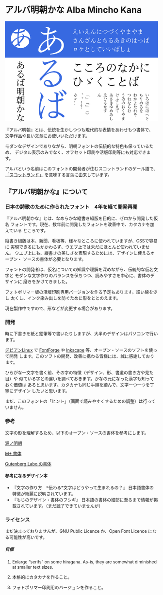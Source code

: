 # アルバ明朝かな Alba Mincho Kana

![見本](https://github.com/fontfish/AlbaMinchoKana/blob/master/Testing/Samples/sample_basic.png)

『アルバ明朝』とは、伝統を生かしつつも現代的な表情をあわせもつ書体で、
文学作品や長い文章にお使いいただけます。

モダンなデザインでありながら、明朝フォントの伝統的な特色も保っているため、
デジタル表示のみでなく、オフセット印刷や活版印刷等にも対応できます。

アルバという名前はこのフォントの開発者が住むスコットランドのゲール語で、
[「スコットランド」](https://ja.wiktionary.org/wiki/Alba)
を意味する言葉に由来しています。

## 『アルバ明朝かな』について

### 日本の詩歌のために作られたフォント　4年を経て開発再開

『アルバ明朝かな』とは、なめらかな縦書き組版を目的に、ゼロから開発した仮名
フォントです。現在、数年前に開発したフォントを改善中で、カタカナを加えている
ところです。

縦書き組版は本、新聞、看板等、様々なところに使われていますが、CSSで容易に
実現できるにもかかわらず、ウエブ上では未だにほとんど使われていません。
ウエブ上にも、縦書きの美しさを表現するためには、デザインに使えるオープン・
ソースの書体が必要となります。

フォントの開発者は、仮名についての知識や理解を深めながら、伝統的な仮名文字と
モダンな文字作りのバランスを保ちつつ、読みやすさを中心に、書体のデザインに
磨きをかけてきました。

フォトポリマー版の活版印刷専用バージョンを作る予定もあります。細い線を少し
太くし、インク染み出しを防ぐために形をととのえます。

現在製作中ですので、形などが変更する場合があります。


### 開発

時に下書きを紙と鉛筆等で書いたりしますが、大半のデザインはパソコンで行います。

[デビアンLinux](https://debian.org) で [FontForge](https://fontforge.org/en-US/)
や [Inkscape](https://inkscape.org/) 等、オープン・ソースのソフトを使って開発
します。このソフトの開発、改善に携わる皆様には、誠に感謝しております。

ひらがな一文字を書く前、その字の特徴（デザイン、形、書道の書き方や見た目）や
似ている字との違いを調べておきます。かなの元になった漢字も知っておく価値は
あると思います。カタカナも同じ手順を踏んで、文字一つ一つを丁寧にデザイン
したいと思います。

まだ、このフォントの「ヒント」（画面で読みやすくするための調整）は行って
いません。

### 参考

文字の形を理解するため、以下のオープン・ソースの書体を参考にします。

[源ノ明朝](https://github.com/adobe-fonts/source-han-serif)

[M+ 書体](https://mplus-fonts.osdn.jp/)

[Gutenberg Labo の書体](https://gutenberg.osdn.jp/)

#### 参考になるデザイン本

* 『文字の作り方　❝伝わる❞文字はどうやって生まれるの？』 日本語書体の特徴が綺麗に説明されています。
* 『もじのデザイン・書体のフシギ』 日本語の書体の細部に至るまで情報が掲載されています。（まだ読了できていませんが）

### ライセンス

まだ決まっておりませんが、GNU Public Licence か、Open Font Licence になる可能性が高いです。

##### 目標

1. Enlarge “serifs” on some hiragana. As-is, they are somewhat diminished at smaller text sizes.

2. 本格的にカタカナを作ること。

3. フォトポリマー印刷用のバージョンを作ること。

